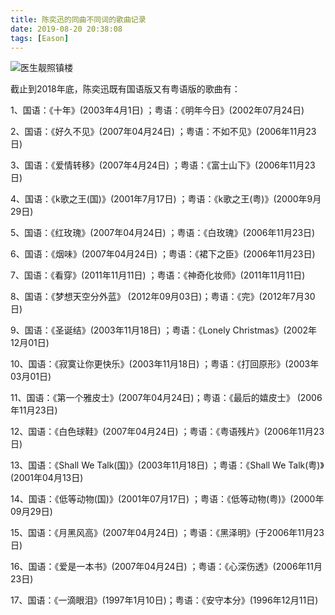 ```yaml
---
title: 陈奕迅的同曲不同词的歌曲记录
date: 2019-08-20 20:38:08
tags: [Eason]
---
```


![医生靓照镇楼](eason.jpg)

截止到2018年底，陈奕迅既有国语版又有粤语版的歌曲有：

1、国语：《十年》(2003年4月1日) ；粤语：《明年今日》(2002年07月24日)

2、国语：《好久不见》(2007年04月24日) ；粤语：不如不见》(2006年11月23日)

3、国语：《爱情转移》(2007年4月24日) ；粤语：《富士山下》(2006年11月23日)

4、国语：《k歌之王(国)》(2001年7月17日) ；粤语：《k歌之王(粤)》(2000年9月29日)

5、国语：《红玫瑰》(2007年04月24日) ；粤语：《白玫瑰》(2006年11月23日)

6、国语：《烟味》(2007年04月24日) ；粤语：《裙下之臣》(2006年11月23日)

7、国语：《看穿》(2011年11月11日) ；粤语：《神奇化妆师》(2011年11月11日)

8、国语：《梦想天空分外蓝》 (2012年09月03日)；粤语：《完》(2012年7月30日)

9、国语：《圣诞结》(2003年11月18日) ；粤语：《Lonely Christmas》(2002年12月01日)

10、国语：《寂寞让你更快乐》(2003年11月18日) ；粤语：《打回原形》(2003年03月01日)

11、国语：《第一个雅皮士》(2007年04月24日)；粤语：《最后的嬉皮士》 (2006年11月23日)

12、国语：《白色球鞋》(2007年04月24日) ；粤语：《粤语残片》(2006年11月23日)

13、国语：《Shall We Talk(国)》(2003年11月18日) ；粤语：《Shall We Talk(粤)》(2001年04月13日)

14、国语：《低等动物(国)》(2001年07月17日) ；粤语：《低等动物(粤)》(2000年09月29日)

15、国语：《月黑风高》(2007年04月24日) ；粤语：《黑泽明》(于2006年11月23日)

16、国语：《爱是一本书》(2007年04月24日) ；粤语：《心深伤透》(2006年11月23日)

17、国语：《一滴眼泪》(1997年1月10日)；粤语：《安守本分》(1996年12月11日)
